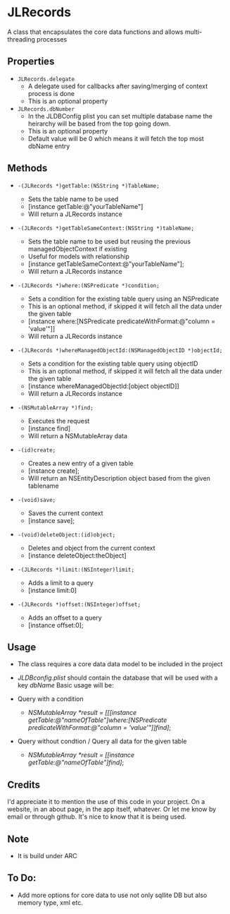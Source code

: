JLRecords
=========

A class that encapsulates the core data functions and allows multi-threading processes


Properties
----------
* ```JLRecords.delegate```
     * A delegate used for callbacks after saving/merging of context process is done
     * This is an optional property 
* ```JLRecords.dbNumber```
     * In the JLDBConfig plist you can set multiple database name the heirarchy will be based from the top going down.
     * This is an optional property
     * Default value will be 0 which means it will fetch the top most dbName entry

Methods
----------
* ```-(JLRecords *)getTable:(NSString *)TableName;```
     * Sets the table name to be used
     * [instance getTable:@"yourTableName"]
     * Will return a JLRecords instance
     
* ```-(JLRecords *)getTableSameContext:(NSString *)tableName;```
     * Sets the table name to be used but reusing the previous managedObjectContext if existing
     * Useful for models with relationship
     * [instance getTableSameContext:@"yourTableName"];
     * Will return a JLRecords instance

* ```-(JLRecords *)where:(NSPredicate *)condition;```
     * Sets a condition for the existing table query using an NSPredicate
     * This is an optional method, if skipped it will fetch all the data under the given table
     * [instance where:[NSPredicate predicateWithFormat:@"column = 'value'"]]
     * Will return a JLRecords instance

* ```-(JLRecords *)whereManagedObjectId:(NSManagedObjectID *)objectId;```
     * Sets a condition for the existing table query using objectID
     * This is an optional method, if skipped it will fetch all the data under the given table
     * [instance whereManagedObjectId:[object objectID]]
     * Will return a JLRecords instance

* ```-(NSMutableArray *)find;```
     * Executes the request
     * [instance find]
     * Will return a NSMutableArray data

* ``-(id)create;``
     * Creates a new entry of a given table
     * [instance create];
     * Will return an NSEntityDescription object based from the given tablename

* ``-(void)save;``
     * Saves the current context
     * [instance save];

* ``-(void)deleteObject:(id)object;``
     * Deletes and object from the current context
     * [instance deleteObject:theObject]

* ```-(JLRecords *)limit:(NSInteger)limit;```
     * Adds a limit to a query
     * [instance limit:0]

* ```-(JLRecords *)offset:(NSInteger)offset;```
     * Adds an offset to a query
     * [instance offset:0];


Usage
----------

* The class requires a core data data model to be included in the project
* _JLDBconfig.plist_ should contain the database that will be used with a key _dbName_
Basic usage will be:

* Query with a condition

    * _NSMutableArray *result = [[[instance getTable:@"nameOfTable"]where:[NSPredicate predicateWithFormat:@"column = 'value'"]]find]_;

* Query without condtion / Query all data for the given table

    * _NSMutableArray *result = [[instance getTable:@"nameOfTable"]find]_;
    
    
Credits
-------
I'd appreciate it to mention the use of this code in your project. On a website, in an about page, in the app itself, whatever. Or let me know by email or through github. It's nice to know that it is being used.


Note
-----

* It is build under ARC

To Do:
---------

* Add more options for core data to use not only sqllite DB but also memory type, xml etc.
